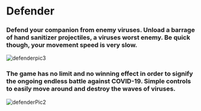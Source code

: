 # Defender

### Defend your companion from enemy viruses. Unload a barrage of hand sanitizer projectiles, a viruses worst enemy. Be quick though, your movement speed is very slow.

![defenderpic3](https://user-images.githubusercontent.com/62781023/151746402-a41f770a-a72c-4908-9742-ed70b8a70afc.JPG)


### The game has no limit and no winning effect in order to signify the ongoing endless battle against COVID-19. Simple controls to easily move around and destroy the waves of viruses.

![defenderPic2](https://user-images.githubusercontent.com/62781023/151746326-3f986bab-3e6c-42bf-9b48-3fec3dbc6200.JPG)
